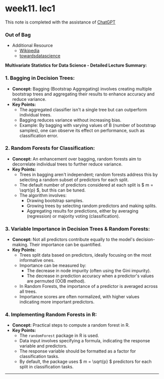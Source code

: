 # week11. lec1
This note is completed with the assistance of [ChatGPT](https://chat.openai.com/c/7579ad2e-6406-4ef1-b07d-a24466c1f587)

### Out of Bag 
- Additional Resource
    - [Wikipedia](https://en.wikipedia.org/wiki/Out-of-bag_error)
    - [towardsdatascience](https://towardsdatascience.com/what-is-out-of-bag-oob-score-in-random-forest-a7fa23d710)



**Multivariate Statistics for Data Science - Detailed Lecture Summary:**

### **1. Bagging in Decision Trees:**
- **Concept:** Bagging (Bootstrap Aggregating) involves creating multiple bootstrap trees and aggregating their results to enhance accuracy and reduce variance.
- **Key Points:**
  - The aggregated classifier isn't a single tree but can outperform individual trees.
  - Bagging reduces variance without increasing bias.
  - Example: By bagging with varying values of B (number of bootstrap samples), one can observe its effect on performance, such as classification error.

### **2. Random Forests for Classification:**
- **Concept:** An enhancement over bagging, random forests aim to decorrelate individual trees to further reduce variance.
- **Key Points:**
  - Trees in bagging aren't independent; random forests address this by selecting a random subset of predictors for each split.
  - The default number of predictors considered at each split is $ m = \sqrt{p} $, but this can be tuned.
  - The algorithm involves:
    - Drawing bootstrap samples.
    - Growing trees by selecting random predictors and making splits.
    - Aggregating results for predictions, either by averaging (regression) or majority voting (classification).

### **3. Variable Importance in Decision Trees & Random Forests:**
- **Concept:** Not all predictors contribute equally to the model's decision-making. Their importance can be quantified.
- **Key Points:**
  - Trees split data based on predictors, ideally focusing on the most informative ones.
  - Importance can be measured by:
    - The decrease in node impurity (often using the Gini impurity).
    - The decrease in prediction accuracy when a predictor's values are permuted (OOB method).
  - In Random Forests, the importance of a predictor is averaged across all trees.
  - Importance scores are often normalized, with higher values indicating more important predictors.

### **4. Implementing Random Forests in R:**
- **Concept:** Practical steps to compute a random forest in R.
- **Key Points:**
  - The `randomForest` package in R is used.
  - Data input involves specifying a formula, indicating the response variable and predictors.
  - The response variable should be formatted as a factor for classification tasks.
  - By default, the package uses $ m = \sqrt{p} $ predictors for each split in classification tasks.

---
